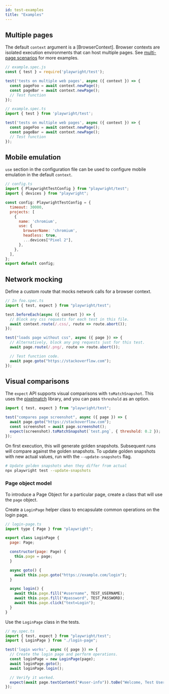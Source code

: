 ```yaml
---
id: test-examples
title: "Examples"
---
```


<!-- TOC -->

## Multiple pages

The default `context` argument is a [BrowserContext]. Browser contexts are isolated execution environments that can host multiple pages. See [multi-page scenarios](./multi-pages.md) for more examples.

```js
// example.spec.js
const { test } = require('playwright/test');

test('tests on multiple web pages', async ({ context }) => {
  const pageFoo = await context.newPage();
  const pageBar = await context.newPage();
  // Test function
});
```

```ts
// example.spec.ts
import { test } from 'playwright/test';

test('tests on multiple web pages', async ({ context }) => {
  const pageFoo = await context.newPage();
  const pageBar = await context.newPage();
  // Test function
});
```

## Mobile emulation

`use` section in the configuration file can be used to configure mobile emulation in the default `context`.

```js
// config.ts
import { PlaywrightTestConfig } from "playwright/test";
import { devices } from "playwright";

const config: PlaywrightTestConfig = {
  timeout: 30000,
  projects: [
    {
      name: 'chromium',
      use: {
        browserName: 'chromium',
        headless: true,
        ...devices["Pixel 2"],
      },
    },
  ],
};
export default config;
```

## Network mocking

Define a custom route that mocks network calls for a browser context.

```js
// In foo.spec.ts
import { test, expect } from "playwright/test";

test.beforeEach(async ({ context }) => {
  // Block any css requests for each test in this file.
  await context.route(/.css/, route => route.abort());
});

test("loads page without css", async ({ page }) => {
  // Alternatively, block any png requests just for this test.
  await page.route(/.png/, route => route.abort());

  // Test function code.
  await page.goto("https://stackoverflow.com");
});
```

## Visual comparisons

The `expect` API supports visual comparisons with `toMatchSnapshot`. This uses the [pixelmatch](https://github.com/mapbox/pixelmatch) library, and you can pass `threshold` as an option.

```js
import { test, expect } from "playwright/test";

test("compares page screenshot", async ({ page }) => {
  await page.goto("https://stackoverflow.com");
  const screenshot = await page.screenshot();
  expect(screenshot).toMatchSnapshot(`test.png`, { threshold: 0.2 });
});
```

On first execution, this will generate golden snapshots. Subsequent runs will compare against the golden snapshots. To update golden snapshots with new actual values, run with the `--update-snapshots` flag.

```sh
# Update golden snapshots when they differ from actual
npx playwright test --update-snapshots
```

### Page object model

To introduce a Page Object for a particular page, create a class that will use the `page` object.

Create a `LoginPage` helper class to encapsulate common operations on the login page.
```js
// login-page.ts
import type { Page } from "playwright";

export class LoginPage {
  page: Page;

  constructor(page: Page) {
    this.page = page;
  }

  async goto() {
    await this.page.goto("https://example.com/login");
  }

  async login() {
    await this.page.fill("#username", TEST_USERNAME);
    await this.page.fill("#password", TEST_PASSWORD);
    await this.page.click("text=Login");
  }
}
```

Use the `LoginPage` class in the tests.
```js
// my.spec.ts
import { test, expect } from "playwright/test";
import { LoginPage } from "./login-page";

test('login works', async ({ page }) => {
  // Create the login page and perform operations.
  const loginPage = new LoginPage(page);
  await loginPage.goto();
  await loginPage.login();

  // Verify it worked.
  expect(await page.textContent("#user-info")).toBe("Welcome, Test User!");
});
```
